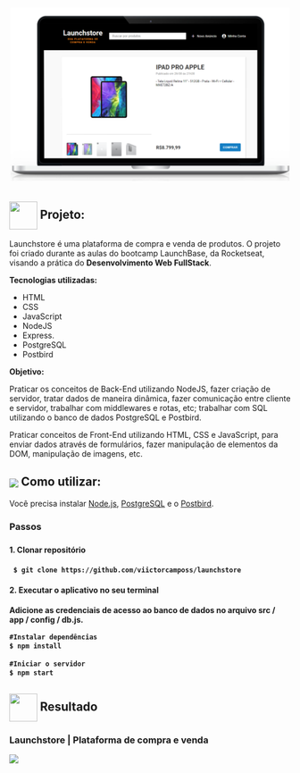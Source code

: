 <h1 align="center">
  <img src="public/readme/mockuper.png" alt="Launchstore" width="500">



<h2> <img src= "https://img.icons8.com/plasticine/2x/rocket.png" width="50px" height="50px" align="center"/> Projeto:</h2>

<p> Launchstore é uma plataforma de compra e venda de produtos. O projeto foi criado durante as aulas do bootcamp LaunchBase, da Rocketseat, visando a prática do <strong>Desenvolvimento Web FullStack</strong>.
<p><strong>Tecnologias utilizadas:</strong></p>
 <ul>
    <li>HTML</li>
    <li>CSS</li>
    <li>JavaScript</li>
    <li>NodeJS</li>
    <li>Express. </li> 
    <li>PostgreSQL</li>
    <li>Postbird</li>
</ul>

<strong>Objetivo:</strong>
<p> 
Praticar os conceitos de Back-End utilizando NodeJS, fazer criação de servidor, tratar dados de maneira dinâmica, fazer comunicação entre cliente e servidor, trabalhar com middlewares e rotas, etc; trabalhar com SQL utilizando o banco de dados PostgreSQL e Postbird.</p>
<p>
Praticar conceitos de Front-End utilizando HTML, CSS e JavaScript, para enviar dados através de formulários, fazer manipulação de elementos da DOM, manipulação de imagens, etc. 
</p>
<h2> <img src="https://i.dlpng.com/static/png/6577858_preview.png" width="50px" align="center"/>
Como utilizar:</h2>
<p> Você precisa instalar <a href="https://nodejs.org/en/">Node.js</a>, <a href="https://www.postgresql.org/">PostgreSQL</a> e o <a href="https://www.electronjs.org/apps/postbird">Postbird</a>. </p>
   
<h3> Passos <h3>
<h4> 1. Clonar repositório <h4>

```
 $ git clone https://github.com/viictorcamposs/launchstore
```

<h4> 2. Executar o aplicativo no seu terminal <h4>

<p> Adicione as credenciais de acesso ao banco de dados no arquivo src / app / config / db.js. </p>

```
#Instalar dependências
$ npm install

#Iniciar o servidor 
$ npm start

```
<h2><img src="https://static.thenounproject.com/png/25759-200.png"width="50px" height="50px" align="center"/> Resultado</h2>
<h3> Launchstore | Plataforma de compra e venda </h3>
<img src="public/readme/launchstore.gif"/>